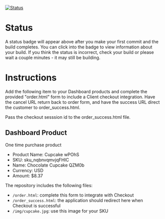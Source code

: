 [![Status](https://img.shields.io/badge/status-NO%20COMMIT-blue.svg)](https://github.com/lorence-crowdbotics/bakery_scaffold_YoAL5BzkmRlnCXS0)

# Status

A status badge will appear above after you make your first commit and the build completes. You can click into the badge to view information about your build. If you think the status is incorrect, check your build or please wait a couple minutes - it may still be building.

# Instructions

Add the following item to your Dashboard products and complete the provided "order.html" form to include a Client checkout integration. Have the cancel URL return back to order form, and have the success URL direct the customer to order_success.html.

Pass the checkout sesssion id to the order_success.html file.

## Dashboard Product
One time purchase product
* Product Name: Cupcake wPOhS
* SKU: sku_nqbnvqmvjqFHIC
* Name: Chocolate Cupcake QZM0b
* Currency: USD
* Amount: $8.37

The repository includes the following files:
* `/order.html`: complete this form to integrate with Checkout
* `/order_success.html`: the application should redirect here when Checkout is successful
* `/img/cupcake.jpg`: use this image for your SKU

